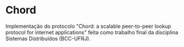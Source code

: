 # Chord
Implementação do protocolo "Chord: a scalable peer-to-peer lookup protocol for internet applications" feita como trabalho final da disciplina Sistemas Distribuídos (BCC-UFRJ).
